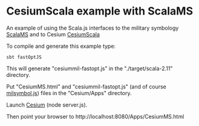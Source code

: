 # CesiumScala example with ScalaMS 

An example of using the Scala.js interfaces to the military symbology [ScalaMS](https://github.com/workingDog/ScalaMS) and 
to Cesium [CesiumScala](https://github.com/workingDog/CesiumScala) 

To compile and generate this example type:
 
    sbt fastOptJS

This will generate "cesiummil-fastopt.js" in the "./target/scala-2.11" directory.

Put "CesiumMS.html" and "cesiummil-fastopt.js" (and of course [milsymbol.js](https://github.com/spatialillusions/milsymbol)) 
files in the "Cesium/Apps" directory.
 
Launch [Cesium](http://cesiumjs.org/) (node server.js).

Then point your browser to http://localhost:8080/Apps/CesiumMS.html


